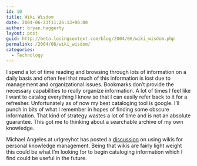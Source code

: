 ```yaml
---
id: 10
title: Wiki Wisdom
date: 2004-06-23T11:26:13+00:00
author: bryan.haggerty
layout: post
guid: http://beta.losingcontext.com/blog/2004/06/wiki_wisdom.php
permalink: /2004/06/wiki_wisdom/
categories:
  - Technology
---
```

I spend a lot of time reading and browsing through lots of information on a daily basis and often feel that much of this information is lost due to management and organizational issues. Bookmarks don&#8217;t provide the necessary capabilities to really organize information. A lot of times I feel like I want to catalog everything I know so that I can easily refer back to it for a refresher. Unfortunately as of now my best cataloging tool is google. I&#8217;ll punch in bits of what I remember in hopes of finding some obscure information. That kind of strategy wastes a lot of time and is not an absolute guarantee. This got me to thinking about a searchable archive of my own knowledge.

Michael Angeles at urlgreyhot has posted a [discussion](http://urlgreyhot.com/drupal/node/view/1513 "Learn more about personal knowledge management") on using wikis for personal knowledge management. Being that wikis are fairly light weight this could be what I&#8217;m looking for to begin cataloging information which I find could be useful in the future.